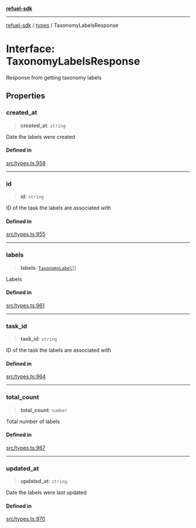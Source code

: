 [**refuel-sdk**](../../README.md)

***

[refuel-sdk](../../modules.md) / [types](../README.md) / TaxonomyLabelsResponse

# Interface: TaxonomyLabelsResponse

Response from getting taxonomy labels

## Properties

### created\_at

> **created\_at**: `string`

Date the labels were created

#### Defined in

[src/types.ts:958](https://github.com/refuel-ai/refuel-sdk/blob/6bdaa976108229093d96ed4ea0b79dde2d2eeea9/src/types.ts#L958)

***

### id

> **id**: `string`

ID of the task the labels are associated with

#### Defined in

[src/types.ts:955](https://github.com/refuel-ai/refuel-sdk/blob/6bdaa976108229093d96ed4ea0b79dde2d2eeea9/src/types.ts#L955)

***

### labels

> **labels**: [`TaxonomyLabel`](TaxonomyLabel.md)[]

Labels

#### Defined in

[src/types.ts:961](https://github.com/refuel-ai/refuel-sdk/blob/6bdaa976108229093d96ed4ea0b79dde2d2eeea9/src/types.ts#L961)

***

### task\_id

> **task\_id**: `string`

ID of the task the labels are associated with

#### Defined in

[src/types.ts:964](https://github.com/refuel-ai/refuel-sdk/blob/6bdaa976108229093d96ed4ea0b79dde2d2eeea9/src/types.ts#L964)

***

### total\_count

> **total\_count**: `number`

Total number of labels

#### Defined in

[src/types.ts:967](https://github.com/refuel-ai/refuel-sdk/blob/6bdaa976108229093d96ed4ea0b79dde2d2eeea9/src/types.ts#L967)

***

### updated\_at

> **updated\_at**: `string`

Date the labels were last updated

#### Defined in

[src/types.ts:970](https://github.com/refuel-ai/refuel-sdk/blob/6bdaa976108229093d96ed4ea0b79dde2d2eeea9/src/types.ts#L970)
